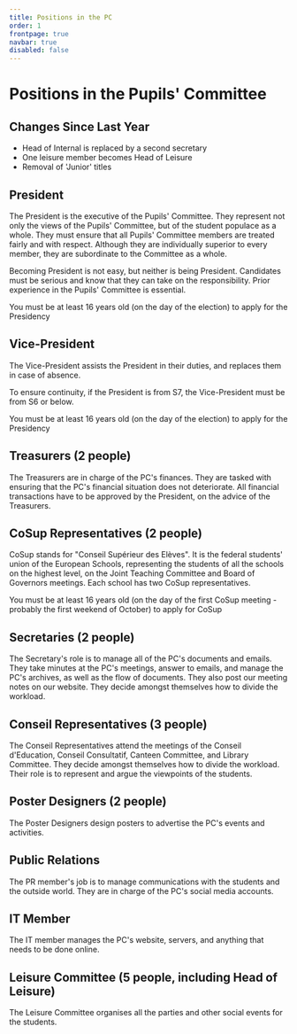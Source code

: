 ```yaml
---
title: Positions in the PC
order: 1
frontpage: true
navbar: true
disabled: false
---
```

# Positions in the Pupils' Committee

## Changes Since Last Year

* Head of Internal is replaced by a second secretary
* One leisure member becomes Head of Leisure
* Removal of 'Junior' titles

## President

The President is the executive of the Pupils' Committee. They represent not only the views of the Pupils' Committee, but of the student populace as a whole. They must ensure that all Pupils' Committee members are treated fairly and with respect. Although they are individually superior to every member, they are subordinate to the Committee as a whole.

Becoming President is not easy, but neither is being President. Candidates must be serious and know that they can take on the responsibility. Prior experience in the Pupils' Committee is essential.

You must be at least 16 years old (on the day of the election) to apply for the Presidency

## Vice-President

The Vice-President assists the President in their duties, and replaces them in case of absence.

To ensure continuity, if the President is from S7, the Vice-President must be from S6 or below.

You must be at least 16 years old (on the day of the election) to apply for the Presidency

## Treasurers (2 people)

The Treasurers are in charge of the PC's finances. They are tasked with ensuring that the PC's financial situation does not deteriorate. All financial transactions have to be approved by the President, on the advice of the Treasurers.

## CoSup Representatives (2 people)

CoSup stands for "Conseil Supérieur des Elèves". It is the federal students' union of the European Schools, representing the students of all the schools on the highest level, on the Joint Teaching Committee and Board of Governors meetings. Each school has two CoSup representatives.

You must be at least 16 years old (on the day of the first CoSup meeting - probably the first weekend of October) to apply for CoSup

## Secretaries (2 people)

The Secretary's role is to manage all of the PC's documents and emails. They take minutes at the PC's meetings, answer to emails, and manage the PC's archives, as well as the flow of documents. They also post our meeting notes on our website. They decide amongst themselves how to divide the workload.

## Conseil Representatives (3 people)

The Conseil Representatives attend the meetings of the Conseil d'Education, Conseil Consultatif, Canteen Committee, and Library Committee. They decide amongst themselves how to divide the workload. Their role is to represent and argue the viewpoints of the students.

## Poster Designers (2 people)

The Poster Designers design posters to advertise the PC's events and activities.

## Public Relations

The PR member's job is to manage communications with the students and the outside world. They are in charge of the PC's social media accounts.

## IT Member

The IT member manages the PC's website, servers, and anything that needs to be done online.

## Leisure Committee (5 people, including Head of Leisure)

The Leisure Committee organises all the parties and other social events for the students.
